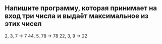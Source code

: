 ## Напишите программу, которая принимает на вход три числа и выдаёт максимальное из этих чисел ##

2, 3, 7 -> 7
44, 5, 78 -> 78
22, 3, 9 -> 22
